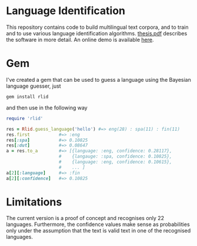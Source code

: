 Language Identification
=======================

This repository contains code to build multilingual text corpora, and to train
and to use various language identification algorithms. [thesis.pdf](/thesis.pdf)
describes the software in more detail. An online demo is available 
[here](http://fela.heroku.com/rlid).



Gem
===
I've created a gem that can be used to guess a language using the
Bayesian language guesser, just

    gem install rlid

and then use in the following way

```ruby
require 'rlid'

res = Rlid.guess_language('hello') #=> eng(28) : spa(11) : fin(11)
res.first           #=> :eng
res[:spa]           #=> 0.10825
res[:dut]           #=> 0.08647
a = res.to_a        #=> [{language: :eng, confidence: 0.28117},
                    #    {langauge: :spa, confidence: 0.10825},
                    #    {language: :eng, confidence: 0.10615},
                    #    ... ]
a[2][:language]     #=> :fin
a[2][:confidence]   #=> 0.10825
```

Limitations
===========
The current version is a proof of concept and recognises only 22
languages. Furthermore, the confidence values make sense as probabilities 
only under the assumption that the text is valid text in one of the recognised
languages.
